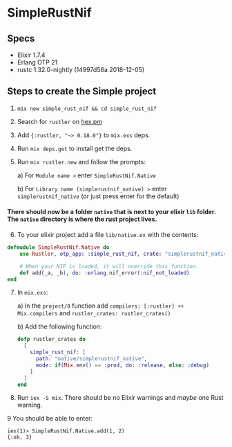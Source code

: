 # SimpleRustNif

## Specs

  - Elixir 1.7.4
  - Erlang OTP 21
  - rustc 1.32.0-nightly (14997d56a 2018-12-05)

## Steps to create the Simple project

  1) `mix new simple_rust_nif && cd simple_rust_nif`
  2) Search for `rustler` on [hex.pm](https://hex.pm/packages?_utf8=%E2%9C%93&search=rustler&sort=recent_downloads)
  3) Add `{:rustler, "~> 0.18.0"}` to `mix.exs` deps.
  4) Run `mix deps.get` to install get the deps.
  5) Run `mix rustler.new` and follow the prompts:
      
      a) For `Module name >` enter `SimpleRustNif.Native`
      
      b) For `Library name (simplerustnif_native) >` enter `simplerustnif_native` (or just press enter for the default)
  
  #### There should now be a folder `native` that is next to your elixir `lib` folder. The `native` directory is where the rust project lives.

  6) To your elixir project add a file `lib/native.ex` with the contents:

  ```elixir
  defmodule SimpleRustNif.Native do
      use Rustler, otp_app: :simple_rust_nif, crate: "simplerustnif_native"

      # When your NIF is loaded, it will override this function.
      def add(_a, _b), do: :erlang.nif_error(:nif_not_loaded)
  end
  ```
    
  7) In `mix.exs`: 
    
      a) In the `project/0` function add `compilers: [:rustler] ++ Mix.compilers` and `rustler_crates: rustler_crates()`
      

      b) Add the following function:

      ```elixir
      defp rustler_crates do
        [
          simple_rust_nif: [
            path: "native/simplerustnif_native",
            mode: if(Mix.env() == :prod, do: :release, else: :debug)
          ]
        ]
      end
      ```

  8) Run `iex -S mix`. There should be no Elixir warnings and _maybe_ one Rust warning.

  9 You should be able to enter:
  
  ```
  iex(1)> SimpleRustNif.Native.add(1, 2)
  {:ok, 3}
  ```